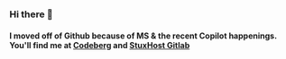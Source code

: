 ### Hi there 👋

#### I moved off of Github because of MS & the recent Copilot happenings. You'll find me at [Codeberg](https://codeberg.org/benjaminwolkchen) and [StuxHost Gitlab](https://stux.host)
